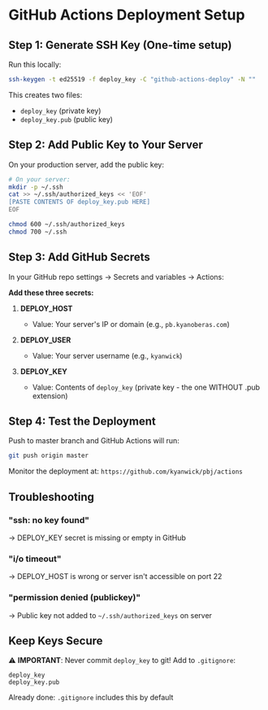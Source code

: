 # GitHub Actions Deployment Setup

## Step 1: Generate SSH Key (One-time setup)

Run this locally:

```bash
ssh-keygen -t ed25519 -f deploy_key -C "github-actions-deploy" -N ""
```

This creates two files:
- `deploy_key` (private key)
- `deploy_key.pub` (public key)

## Step 2: Add Public Key to Your Server

On your production server, add the public key:

```bash
# On your server:
mkdir -p ~/.ssh
cat >> ~/.ssh/authorized_keys << 'EOF'
[PASTE CONTENTS OF deploy_key.pub HERE]
EOF

chmod 600 ~/.ssh/authorized_keys
chmod 700 ~/.ssh
```

## Step 3: Add GitHub Secrets

In your GitHub repo settings → Secrets and variables → Actions:

**Add these three secrets:**

1. **DEPLOY_HOST**
   - Value: Your server's IP or domain (e.g., `pb.kyanoberas.com`)

2. **DEPLOY_USER**
   - Value: Your server username (e.g., `kyanwick`)

3. **DEPLOY_KEY**
   - Value: Contents of `deploy_key` (private key - the one WITHOUT .pub extension)

## Step 4: Test the Deployment

Push to master branch and GitHub Actions will run:

```bash
git push origin master
```

Monitor the deployment at: `https://github.com/kyanwick/pbj/actions`

## Troubleshooting

### "ssh: no key found"
→ DEPLOY_KEY secret is missing or empty in GitHub

### "i/o timeout"
→ DEPLOY_HOST is wrong or server isn't accessible on port 22

### "permission denied (publickey)"
→ Public key not added to `~/.ssh/authorized_keys` on server

## Keep Keys Secure

⚠️ **IMPORTANT**: Never commit `deploy_key` to git! Add to `.gitignore`:

```
deploy_key
deploy_key.pub
```

Already done: `.gitignore` includes this by default
